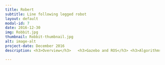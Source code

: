 ```yaml
---
title: Robert 
subtitle: Line following legged robot
layout: default
modal-id: 7
date: 2016-12-30
img: Robbit.jpg
thumbnail: Robbit-thumbnail.jpg
alt: image-alt
project-date: December 2016
description: <h3>Overview</h3>   <h3>Gazebo and ROS</h3> <h3>Algorithms</h3> </h3> <br> <br>  

---
```

